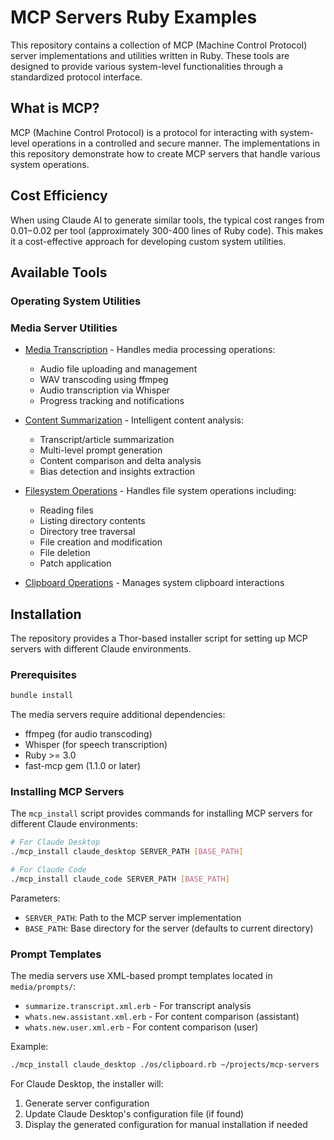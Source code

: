 # MCP Servers Ruby Examples

This repository contains a collection of MCP (Machine Control Protocol) server implementations and utilities written in Ruby. These tools are designed to provide various system-level functionalities through a standardized protocol interface.

## What is MCP?

MCP (Machine Control Protocol) is a protocol for interacting with system-level operations in a controlled and secure manner. The implementations in this repository demonstrate how to create MCP servers that handle various system operations.

## Cost Efficiency

When using Claude AI to generate similar tools, the typical cost ranges from $0.01-$0.02 per tool (approximately 300-400 lines of Ruby code). This makes it a cost-effective approach for developing custom system utilities.

## Available Tools

### Operating System Utilities
### Media Server Utilities

- [Media Transcription](media/transcribe.md) - Handles media processing operations:
  - Audio file uploading and management
  - WAV transcoding using ffmpeg
  - Audio transcription via Whisper
  - Progress tracking and notifications
  
- [Content Summarization](media/summarize_content.rb) - Intelligent content analysis:
  - Transcript/article summarization
  - Multi-level prompt generation
  - Content comparison and delta analysis
  - Bias detection and insights extraction

- [Filesystem Operations](os/filesystem.rb) - Handles file system operations including:
  - Reading files
  - Listing directory contents
  - Directory tree traversal
  - File creation and modification
  - File deletion
  - Patch application

- [Clipboard Operations](os/clipboard.rb) - Manages system clipboard interactions

## Installation

The repository provides a Thor-based installer script for setting up MCP servers with different Claude environments.

### Prerequisites

```bash
bundle install
```
The media servers require additional dependencies:

- ffmpeg (for audio transcoding)
- Whisper (for speech transcription)
- Ruby >= 3.0
- fast-mcp gem (1.1.0 or later)

### Installing MCP Servers

The `mcp_install` script provides commands for installing MCP servers for different Claude environments:

```bash
# For Claude Desktop
./mcp_install claude_desktop SERVER_PATH [BASE_PATH]

# For Claude Code
./mcp_install claude_code SERVER_PATH [BASE_PATH]
```

Parameters:
- `SERVER_PATH`: Path to the MCP server implementation
- `BASE_PATH`: Base directory for the server (defaults to current directory)
### Prompt Templates
The media servers use XML-based prompt templates located in `media/prompts/`:

- `summarize.transcript.xml.erb` - For transcript analysis
- `whats.new.assistant.xml.erb` - For content comparison (assistant)
- `whats.new.user.xml.erb` - For content comparison (user)

Example:
```bash
./mcp_install claude_desktop ./os/clipboard.rb ~/projects/mcp-servers
```

For Claude Desktop, the installer will:
1. Generate server configuration
2. Update Claude Desktop's configuration file (if found)
3. Display the generated configuration for manual installation if needed
